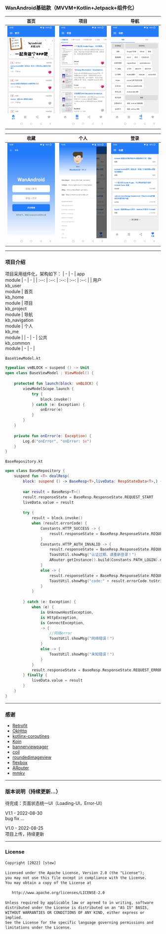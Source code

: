 ### WanAndroid基础款（MVVM+Kotlin+Jetpack+组件化）

| 首页 | 项目 | 导航 |
| :--: | :--: | :--: |
| <img src="/github_imgs/w1.jpeg" width="256"/> | <img src="/github_imgs/w2.jpeg" width="256"/> | <img src="/github_imgs/w3.jpeg" width="256"/> |

| 收藏 | 个人 | 登录 |
| :--: | :--: | :--: |
| <img src="/github_imgs/w4.jpeg" width="256"/> | <img src="/github_imgs/w5.jpeg" width="256"/> | <img src="/github_imgs/w6.jpeg" width="256"/> |

---

### 项目介绍

项目采用组件化，架构如下：
| - | - | app<br>module | - | - |
| :--: | :--: | :--: | :--: | :--: |
| 用户<br>kb_user<br>module | 首页<br>kb_home<br>module | 项目<br>kb_project<br>module | 导航<br>kb_navigation<br>module | 个人<br>kb_me<br>module |
| - | - | 公共<br>kb_common<br>module | - | - |

`BaseViewModel.kt`
```kotlin
typealias vmBLOCK = suspend () -> Unit
open class BaseViewModel : ViewModel() {

    protected fun launch(block: vmBLOCK) {
        viewModelScope.launch {
            try {
                block.invoke()
            } catch (e: Exception) {
                onError(e)
            }
        }
    }
    
    private fun onError(e: Exception) {
        Log.d("onError", "onError: $e")
    }
}
```
`BaseRepository.kt`
```kotlin
open class BaseRepository {
    suspend fun <T> dealResp(
        block: suspend () -> BaseResp<T>,liveData: RespStateData<T>,) {

        var result = BaseResp<T>()
        result.responseState = BaseResp.ResponseState.REQUEST_START
        liveData.value = result

        try {
            result = block.invoke()
            when (result.errorCode) {
                Constants.HTTP_SUCCESS -> {
                    result.responseState = BaseResp.ResponseState.REQUEST_SUCCESS
                }
                Constants.HTTP_AUTH_INVALID -> {
                    result.responseState = BaseResp.ResponseState.REQUEST_FAILED
                    ToastUtil.showMsg("认证过期，请重新登录！")
                    ARouter.getInstance().build(Constants.PATH_LOGIN).navigation()
                }
                else -> {
                    result.responseState = BaseResp.ResponseState.REQUEST_FAILED
                    ToastUtil.showMsg("code:" + result.errorCode.toString() + " / msg:" + result.errorMsg)
                }
            }

        } catch (e: Exception) {
            when (e) {
                is UnknownHostException,
                is HttpException,
                is ConnectException,
                -> {
                    //网络error
                    ToastUtil.showMsg("网络错误！")
                }
                else -> {
                    ToastUtil.showMsg("未知错误！")
                }
            }
            result.responseState = BaseResp.ResponseState.REQUEST_ERROR
        } finally {
            liveData.value = result
        }
    }
}
```
---

### 感谢
* [Retrofit](https://github.com/square/retrofit)
* [OkHttp](https://github.com/square/okhttp)
* [kotlinx-coroutines](https://github.com/Kotlin/kotlinx.coroutines)
* [Koin](https://insert-koin.io/docs/quickstart/android-viewmodel)
* [bannerviewpager](https://github.com/zhpanvip/BannerViewPager)
* [coil](https://github.com/coil-kt/coil/)
* [roundedimageview](https://github.com/vinc3m1/RoundedImageView)
* [flexbox](https://github.com/google/flexbox-layout)
* [ARouter](https://github.com/alibaba/ARouter)
* [mmkv](https://github.com/Tencent/MMKV/)
---

### 版本说明（持续更新...）
待完成：页面状态统一UI（Loading-UI，Error-UI）

V1.1 - 2022-08-30<br>
bug fix ... 

V1.0 - 2022-08-25<br>
项目上传，持续更新

---

### License
```
Copyright [2022] [stew]

Licensed under the Apache License, Version 2.0 (the "License");
you may not use this file except in compliance with the License.
You may obtain a copy of the License at

   http://www.apache.org/licenses/LICENSE-2.0

Unless required by applicable law or agreed to in writing, software
distributed under the License is distributed on an "AS IS" BASIS,
WITHOUT WARRANTIES OR CONDITIONS OF ANY KIND, either express or implied.
See the License for the specific language governing permissions and
limitations under the License.
```
